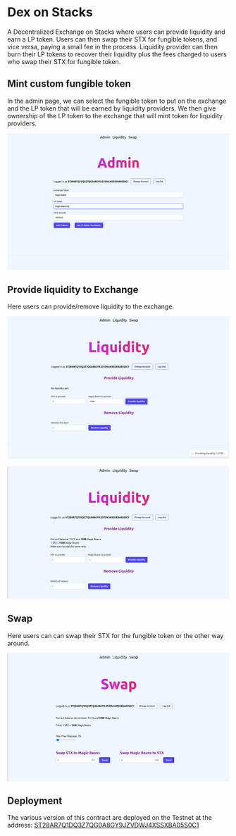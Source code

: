# Dex on Stacks

A Decentralized Exchange on Stacks where users can provide liquidity and earn a LP token. Users can then swap their STX for fungible tokens, and vice versa, paying a small fee in the process. Liquidity provider can then burn their LP tokens to recover their liquidity plus the fees charged to users who swap their STX for fungible token.

## Mint custom fungible token

In the admin page, we can select the fungible token to put on the exchange and the LP token that will be earned by liquidity providers. We then give ownership of the LP token to the exchange that will mint token for liquidity providers.

![Minting token](img/admin_mint-v2.png "Minting token")

## Provide liquidity to Exchange

Here users can provide/remove liquidity to the exchange.

![Providing Liquidity](img/providing_liquidity-v2.png "Providing Liquidity")

![Liquidity](img/liquidity-v2.png "Liquidity")

## Swap

Here users can can swap their STX for the fungible token or the other way around.

![Swap](img/swap-v2.png "Swap")


## Deployment

The various version of this contract are deployed on the Testnet at the address: [ST28AR7Q1DQ3Z7QG0A8GY9JZVDWJ4XSSXBA05S0C1](https://explorer.stacks.co/address/ST28AR7Q1DQ3Z7QG0A8GY9JZVDWJ4XSSXBA05S0C1?chain=testnet)